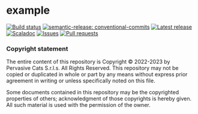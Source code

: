 # example

[![Build status](https://github.com/pervasive-cats/example/actions/workflows/release.yml/badge.svg)](https://github.com/pervasive-cats/example/actions/workflows/release.yml)
[![semantic-release: conventional-commits](https://img.shields.io/badge/semantic--release-conventional_commits-e10098?logo=semantic-release)](https://github.com/semantic-release/semantic-release)
[![Latest release](https://img.shields.io/github/v/release/pervasive-cats/example?sort=semver)](https://github.com/pervasive-cats/example/releases/latest/)
[![Scaladoc](https://img.shields.io/github/v/release/pervasive-cats/example?label=scaladoc&sort=semver)](https://pervasive-cats.github.io/1.0.0/io/github/pervasivecats/)
[![Issues](https://img.shields.io/github/issues/pervasive-cats/example)](https://github.com/pervasive-cats/example/issues)
[![Pull requests](https://img.shields.io/github/issues-pr/pervasive-cats/example)](https://github.com/pervasive-cats/example/pulls)
<!-- Codecov badge -->
<!-- Sonarcloud badges -->

### Copyright statement

The entire content of this repository is Copyright © 2022-2023 by Pervasive Cats S.r.l.s. All Rights Reserved. This repository may
not be copied or duplicated in whole or part by any means without express prior agreement in writing or unless specifically noted
on this file. 

Some documents contained in this repository may be the copyrighted properties of others; acknowledgment of those copyrights is 
hereby given. All such material is used with the permission of the owner.
